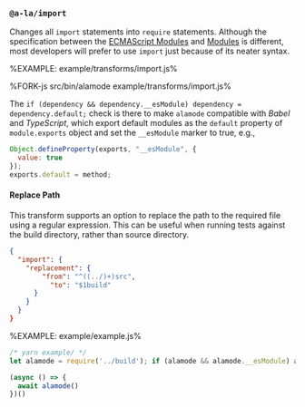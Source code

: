 ### `@a-la/import`

Changes all `import` statements into `require` statements. Although the specification between the [ECMAScript Modules](https://nodejs.org/api/esm.html) and [Modules](https://nodejs.org/api/modules.html) is different, most developers will prefer to use `import` just because of its neater syntax.

%EXAMPLE: example/transforms/import.js%

%FORK-js src/bin/alamode example/transforms/import.js%

The `if (dependency && dependency.__esModule) dependency = dependency.default;` check is there to make `alamode` compatible with _Babel_ and _TypeScript_, which export default modules as the `default` property of `module.exports` object and set the `__esModule` marker to true, e.g.,

```js
Object.defineProperty(exports, "__esModule", {
  value: true
});
exports.default = method;
```

#### Replace Path

This transform supports an option to replace the path to the required file using a regular expression. This can be useful when running tests against the build directory, rather than source directory.

```json
{
  "import": {
    "replacement": {
        "from": "^((../)+)src",
          "to": "$1build"
      }
    }
  }
}
```

%EXAMPLE: example/example.js%

```js
/* yarn example/ */
let alamode = require('../build'); if (alamode && alamode.__esModule) alamode = alamode.default;

(async () => {
  await alamode()
})()
```